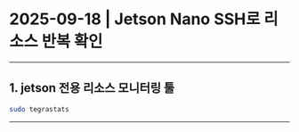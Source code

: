 # 2025-09-18 | Jetson Nano SSH로 리소스 반복 확인

---

## 1. jetson 전용 리소스 모니터링 툴

```bash
sudo tegrastats

```

---